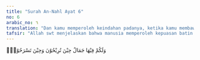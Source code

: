 ```yaml
---
title: "Surah An-Nahl Ayat 6"
no: 6
arabic_no: ٦
translation: "Dan kamu memperoleh keindahan padanya, ketika kamu membawanya kembali ke kandang dan ketika kamu melepaskannya (ke tempat penggembalaan)."
tafsir: "Allah swt menjelaskan bahwa manusia memperoleh kepuasan batin dan pemandangan yang indah pada binatang ternak ketika mereka melepas dan menggiringnya di pagi hari menuju tempat penggembalaan. Perasaan yang sama juga dirasakan pada sore hari ketika mereka menghalau dan menggiring binatang ternak itu kembali ke kandangnya. Keindahan yang diperoleh manusia dari binatang ternak itu termasuk nikmat Allah yang diberikan kepada hamba-Nya."
---
```

وَلَكُمْ فِيْهَا جَمَالٌ حِيْنَ تُرِيْحُوْنَ وَحِيْنَ تَسْرَحُوْنَۖ